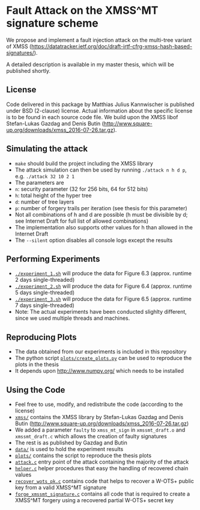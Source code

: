# Fault Attack on the XMSS^MT signature scheme
We propose and implement a fault injection attack on the multi-tree variant of XMSS (https://datatracker.ietf.org/doc/draft-irtf-cfrg-xmss-hash-based-signatures/).

A detailed description is available in my master thesis, which will be published shortly.


## License
Code delivered in this package by Matthias Julius Kannwischer is published under BSD (2-clause) license. Actual information about the specific license is to be found in each source code file.
We build upon the XMSS libof Stefan-Lukas Gazdag and Denis Butin (http://www.square-up.org/downloads/xmss_2016-07-26.tar.gz).

## Simulating the attack
- `make` should build the project including the XMSS library
- The attack simulation can then be used by running `./attack n h d p`, e.g. `./attack 32 10 2 1`
- The parameters are
 - `n`: security parameter (32 for 256 bits, 64 for 512 bits)
 - `h`: total height of the hyper tree
 - `d`: number of tree layers
 - `p`: number of forgery trails per iteration (see thesis for this parameter)
- Not all combinations of h and d are possible (h must be divisible by d; see Internet Draft for full list of allowed combinations)
- The implementation also supports other values for h than allowed in the Internet Draft
- The `--silent` option disables all console logs except the results

## Performing Experiments
- [`./experiment_1.sh`](experiment_1.sh) will produce the data for Figure 6.3 (approx. runtime 2 days single-threaded)
- [`./experiment_2.sh`](experiment_2.sh) will produce the data for Figure 6.4 (approx. runtime 5 days single-threaded)
- [`./experiment_3.sh`](experiment_3.sh) will produce the data for Figure 6.5 (approx. runtime 7 days single-threaded)
- Note: The actual experiments have been conducted slighlty different, since we used multiple threads and machines. 

## Reproducing Plots
 - The data obtained from our experiments is included in this repository
 - The python script [`plots/create_plots.py`](plots/create_plots.py) can be used to reproduce the plots in the thesis
 - It depends upon http://www.numpy.org/ which needs to be installed

## Using the Code
 - Feel free to use, modify, and redistribute the code (according to the license)
 - [`xmss/`](xmss/) contains the XMSS library by Stefan-Lukas Gazdag and Denis Butin (http://www.square-up.org/downloads/xmss_2016-07-26.tar.gz)
  - We added a parameter `faulty` to `xmss_mt_sign` in `xmssmt_draft.o` and `xmssmt_draft.c` which allows the creation of faulty signatures
  - The rest is as published by Gazdag and Butin
 - [`data/`](data/) is used to hold the experiment results
 - [`plots/`](plots/) contains the script to reproduce the thesis plots
 - [`attack.c`](attack.c) entry point of the attack containing the majority of the attack
 - [`helper.c`](helper.c) helper procedures that easy the handling of recovered chain values
 - [`recover_wots_pk.c`](recover_wots_pk.c) contains code that helps to recover a W-OTS+ public key from a valid XMSS^MT signature
 - [`forge_xmssmt_signature.c`](forge_xmssmt_signature.c) contains all code that is required to create a XMSS^MT forgery using a recovered partial W-OTS+ secret key
